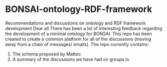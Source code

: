 # BONSAI-ontology-RDF-framework
Recommendations and discussions on ontology and RDF framework development
Dear all 
There has been a lot of interesting feedback regarding the development of a minimal ontology for BONSAI. This repo has been created to create a common platform for all of the discussions (moving away from a chain of messages/ emails).
The repo currently contains:
1) The schema proposed by Matteo
2) A summary of the discussions we have had on groups.io
